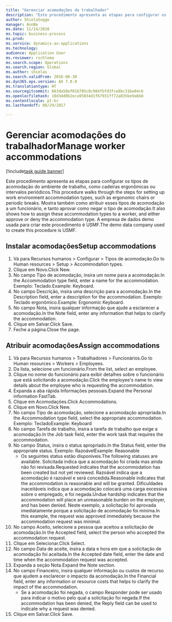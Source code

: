 ```yaml
--- 
title: "Gerenciar acomodações do trabalhador"
description: "Este procedimento apresenta as etapas para configurar os tipos de acomodação do ambiente de trabalho, como cadeiras ergonômicas ou intervalos periódicos."
author: ShielaSogge
manager: AnnBe
ms.date: 11/14/2016
ms.topic: business-process
ms.prod: 
ms.service: dynamics-ax-applications
ms.technology: 
audience: Application User
ms.reviewer: rschloma
ms.search.scope: Operations
ms.search.region: Global
ms.author: shielas
ms.search.validFrom: 2016-06-30
ms.dyn365.ops.version: AX 7.0.0
ms.translationtype: HT
ms.sourcegitcommit: 663da58ef01b705c0c984fbfd3fce8bc31be04c6
ms.openlocfilehash: 10d34d0b2eca95034d1f67931ff72a035be9a6b8
ms.contentlocale: pt-br
ms.lasthandoff: 08/29/2017

---
```

# <a name="manage-worker-accommodations"></a><span data-ttu-id="9dc48-103">Gerenciar acomodações do trabalhador</span><span class="sxs-lookup"><span data-stu-id="9dc48-103">Manage worker accommodations</span></span>

[!include[task guide banner](../../../includes/task-guide-banner.md)]

<span data-ttu-id="9dc48-104">Este procedimento apresenta as etapas para configurar os tipos de acomodação do ambiente de trabalho, como cadeiras ergonômicas ou intervalos periódicos.</span><span class="sxs-lookup"><span data-stu-id="9dc48-104">This procedure walks through the steps for setting up work environment accommodation types, such as ergonomic chairs or periodic breaks.</span></span> <span data-ttu-id="9dc48-105">Mostra também como atribuir esses tipos de acomodação a um funcionário, e tanto aprovar como negar o tipo de acomodação.</span><span class="sxs-lookup"><span data-stu-id="9dc48-105">It also shows how to assign these accommodation types to a worker, and either approve or deny the accommodation type.</span></span> <span data-ttu-id="9dc48-106">A empresa de dados demo usada para criar este procedimento é USMF.</span><span class="sxs-lookup"><span data-stu-id="9dc48-106">The demo data company used to create this procedure is USMF.</span></span>


## <a name="setup-accommodations"></a><span data-ttu-id="9dc48-107">Instalar acomodações</span><span class="sxs-lookup"><span data-stu-id="9dc48-107">Setup accommodations</span></span>
1. <span data-ttu-id="9dc48-108">Vá para Recursos humanos > Configurar > Tipos de acomodação.</span><span class="sxs-lookup"><span data-stu-id="9dc48-108">Go to Human resources > Setup > Accommodation types.</span></span>
2. <span data-ttu-id="9dc48-109">Clique em Novo.</span><span class="sxs-lookup"><span data-stu-id="9dc48-109">Click New.</span></span>
3. <span data-ttu-id="9dc48-110">No campo Tipo de acomodação, insira um nome para a acomodação.</span><span class="sxs-lookup"><span data-stu-id="9dc48-110">In the Accommodation type field, enter a name for the accommodation.</span></span> <span data-ttu-id="9dc48-111">Exemplo: Teclado.</span><span class="sxs-lookup"><span data-stu-id="9dc48-111">Example: Keyboard.</span></span>
4. <span data-ttu-id="9dc48-112">No campo Descrição, insira uma descrição para a acomodação.</span><span class="sxs-lookup"><span data-stu-id="9dc48-112">In the Description field, enter a description for the accommodation.</span></span> <span data-ttu-id="9dc48-113">Exemplo: Teclado ergonômico.</span><span class="sxs-lookup"><span data-stu-id="9dc48-113">Example: Ergonomic Keyboard.</span></span>
5. <span data-ttu-id="9dc48-114">No campo Nota, insira qualquer informação que ajude a esclarecer a acomodação.</span><span class="sxs-lookup"><span data-stu-id="9dc48-114">In the Note field, enter any information that helps to clarify the accommodation.</span></span>
6. <span data-ttu-id="9dc48-115">Clique em Salvar.</span><span class="sxs-lookup"><span data-stu-id="9dc48-115">Click Save.</span></span>
7. <span data-ttu-id="9dc48-116">Feche a página.</span><span class="sxs-lookup"><span data-stu-id="9dc48-116">Close the page.</span></span>

## <a name="assign-accommodations"></a><span data-ttu-id="9dc48-117">Atribuir acomodações</span><span class="sxs-lookup"><span data-stu-id="9dc48-117">Assign accommodations</span></span>
1. <span data-ttu-id="9dc48-118">Vá para Recursos humanos > Trabalhadores > Funcionários.</span><span class="sxs-lookup"><span data-stu-id="9dc48-118">Go to Human resources > Workers > Employees.</span></span>
2. <span data-ttu-id="9dc48-119">Da lista, selecione um funcionário.</span><span class="sxs-lookup"><span data-stu-id="9dc48-119">From the list, select an employee.</span></span>
3. <span data-ttu-id="9dc48-120">Clique no nome do funcionário para exibir detalhes sobre o funcionário que está solicitando a acomodação.</span><span class="sxs-lookup"><span data-stu-id="9dc48-120">Click the employee's name to view details about the employee who is requesting the accommodation.</span></span>
4. <span data-ttu-id="9dc48-121">Expanda a aba rápida Informações pessoais.</span><span class="sxs-lookup"><span data-stu-id="9dc48-121">Expand the Personal information FastTab.</span></span>
5. <span data-ttu-id="9dc48-122">Clique em Acomodações.</span><span class="sxs-lookup"><span data-stu-id="9dc48-122">Click Accommodations.</span></span>
6. <span data-ttu-id="9dc48-123">Clique em Novo.</span><span class="sxs-lookup"><span data-stu-id="9dc48-123">Click New.</span></span>
7. <span data-ttu-id="9dc48-124">No campo Tipo de acomodação, selecione a acomodação apropriada.</span><span class="sxs-lookup"><span data-stu-id="9dc48-124">In the Accommodation type field, select the appropriate accommodation.</span></span> <span data-ttu-id="9dc48-125">Exemplo: Teclado</span><span class="sxs-lookup"><span data-stu-id="9dc48-125">Example: Keyboard</span></span>
8. <span data-ttu-id="9dc48-126">No campo Tarefa de trabalho, insira a tarefa de trabalho que exige a acomodação.</span><span class="sxs-lookup"><span data-stu-id="9dc48-126">In the Job task field, enter the work task that requires the accommodation.</span></span>
9. <span data-ttu-id="9dc48-127">No campo Status, insira o status apropriado.</span><span class="sxs-lookup"><span data-stu-id="9dc48-127">In the Status field, enter the appropriate status.</span></span> <span data-ttu-id="9dc48-128">Exemplo: Razoável</span><span class="sxs-lookup"><span data-stu-id="9dc48-128">Example: Reasonable</span></span>
    * <span data-ttu-id="9dc48-129">Os seguintes status estão disponíveis.</span><span class="sxs-lookup"><span data-stu-id="9dc48-129">The following statuses are available.</span></span> <span data-ttu-id="9dc48-130">Solicitada indica que a acomodação foi criada mas ainda não foi revisada.</span><span class="sxs-lookup"><span data-stu-id="9dc48-130">Requested indicates that the accommodation has been created but not yet reviewed.</span></span> <span data-ttu-id="9dc48-131">Razoável indica que a acomodação é razoável e será concedida.</span><span class="sxs-lookup"><span data-stu-id="9dc48-131">Reasonable indicates that the accommodation is reasonable and will be granted.</span></span> <span data-ttu-id="9dc48-132">Dificuldades inaceitáveis indica que a acomodação colocará uma carga excessiva sobre o empregado, e foi negada.</span><span class="sxs-lookup"><span data-stu-id="9dc48-132">Undue hardship indicates that the accommodation will place an unreasonable burden on the employer, and has been denied.</span></span> <span data-ttu-id="9dc48-133">Neste exemplo, a solicitação foi aprovada imediatamente porque a solicitação de acomodação foi mínima.</span><span class="sxs-lookup"><span data-stu-id="9dc48-133">In this example, the request was approved immediately because the accommodation request was minimal.</span></span>  
10. <span data-ttu-id="9dc48-134">No campo Aceito, selecione a pessoa que aceitou a solicitação de acomodação.</span><span class="sxs-lookup"><span data-stu-id="9dc48-134">In the Accepted field, select the person who accepted the accommodation request.</span></span>
11. <span data-ttu-id="9dc48-135">Clique em Selecionar.</span><span class="sxs-lookup"><span data-stu-id="9dc48-135">Click Select.</span></span>
12. <span data-ttu-id="9dc48-136">No campo Data de aceite, insira a data e hora em que a solicitação de acomodação foi aceitada.</span><span class="sxs-lookup"><span data-stu-id="9dc48-136">In the Accepted date field, enter the date and time when the accommodation request was accepted.</span></span>
13. <span data-ttu-id="9dc48-137">Expanda a seção Nota.</span><span class="sxs-lookup"><span data-stu-id="9dc48-137">Expand the Note section.</span></span>
14. <span data-ttu-id="9dc48-138">No campo Financeiro, insira qualquer informação ou custos de recurso que ajudem a esclarecer o impacto da acomodação.</span><span class="sxs-lookup"><span data-stu-id="9dc48-138">In the Financial field, enter any information or resource costs that helps to clarify the impact of the accommodation.</span></span>
    * <span data-ttu-id="9dc48-139">Se a acomodação foi negada, o campo Responder pode ser usado para indicar o motivo pelo qual a solicitação foi negada.</span><span class="sxs-lookup"><span data-stu-id="9dc48-139">If the accommodation has been denied, the Reply field can be used to indicate why a request was denied.</span></span>  
15. <span data-ttu-id="9dc48-140">Clique em Salvar.</span><span class="sxs-lookup"><span data-stu-id="9dc48-140">Click Save.</span></span>


